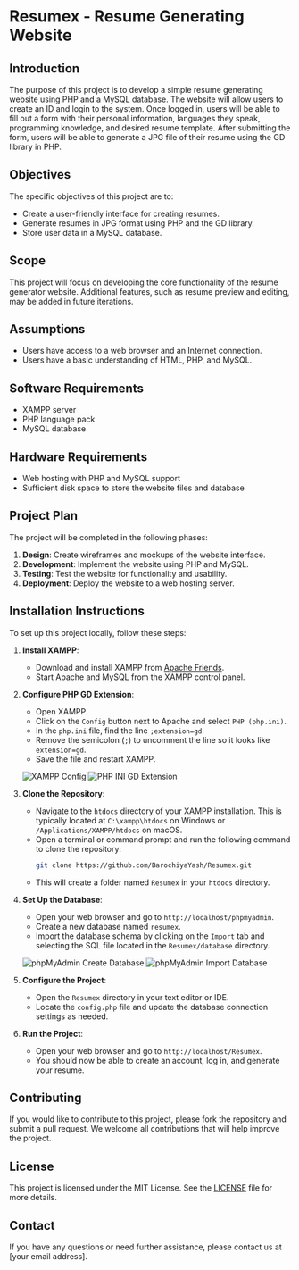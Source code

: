 # Resumex - Resume Generating Website

## Introduction

The purpose of this project is to develop a simple resume generating website using PHP and a MySQL database. The website will allow users to create an ID and login to the system. Once logged in, users will be able to fill out a form with their personal information, languages they speak, programming knowledge, and desired resume template. After submitting the form, users will be able to generate a JPG file of their resume using the GD library in PHP.

## Objectives

The specific objectives of this project are to:
- Create a user-friendly interface for creating resumes.
- Generate resumes in JPG format using PHP and the GD library.
- Store user data in a MySQL database.

## Scope

This project will focus on developing the core functionality of the resume generator website. Additional features, such as resume preview and editing, may be added in future iterations.

## Assumptions

- Users have access to a web browser and an Internet connection.
- Users have a basic understanding of HTML, PHP, and MySQL.

## Software Requirements

- XAMPP server
- PHP language pack
- MySQL database

## Hardware Requirements

- Web hosting with PHP and MySQL support
- Sufficient disk space to store the website files and database

## Project Plan

The project will be completed in the following phases:

1. **Design**: Create wireframes and mockups of the website interface.
2. **Development**: Implement the website using PHP and MySQL.
3. **Testing**: Test the website for functionality and usability.
4. **Deployment**: Deploy the website to a web hosting server.

## Installation Instructions

To set up this project locally, follow these steps:

1. **Install XAMPP**:
    - Download and install XAMPP from [Apache Friends](https://www.apachefriends.org/index.html).
    - Start Apache and MySQL from the XAMPP control panel.

2. **Configure PHP GD Extension**:
    - Open XAMPP.
    - Click on the `Config` button next to Apache and select `PHP (php.ini)`.
    - In the `php.ini` file, find the line `;extension=gd`.
    - Remove the semicolon (`;`) to uncomment the line so it looks like `extension=gd`.
    - Save the file and restart XAMPP.

    ![XAMPP Config](images/xampp_config.png)
    ![PHP INI GD Extension](images/php_ini_gd_extension.png)

3. **Clone the Repository**:
    - Navigate to the `htdocs` directory of your XAMPP installation. This is typically located at `C:\xampp\htdocs` on Windows or `/Applications/XAMPP/htdocs` on macOS.
    - Open a terminal or command prompt and run the following command to clone the repository:
      ```bash
      git clone https://github.com/BarochiyaYash/Resumex.git
      ```
    - This will create a folder named `Resumex` in your `htdocs` directory.

4. **Set Up the Database**:
    - Open your web browser and go to `http://localhost/phpmyadmin`.
    - Create a new database named `resumex`.
    - Import the database schema by clicking on the `Import` tab and selecting the SQL file located in the `Resumex/database` directory.

    ![phpMyAdmin Create Database](images/phpmyadmin_create_database.png)
    ![phpMyAdmin Import Database](images/phpmyadmin_import_database.png)

5. **Configure the Project**:
    - Open the `Resumex` directory in your text editor or IDE.
    - Locate the `config.php` file and update the database connection settings as needed.

6. **Run the Project**:
    - Open your web browser and go to `http://localhost/Resumex`.
    - You should now be able to create an account, log in, and generate your resume.

## Contributing

If you would like to contribute to this project, please fork the repository and submit a pull request. We welcome all contributions that will help improve the project.

## License

This project is licensed under the MIT License. See the [LICENSE](LICENSE) file for more details.

## Contact

If you have any questions or need further assistance, please contact us at [your email address].

